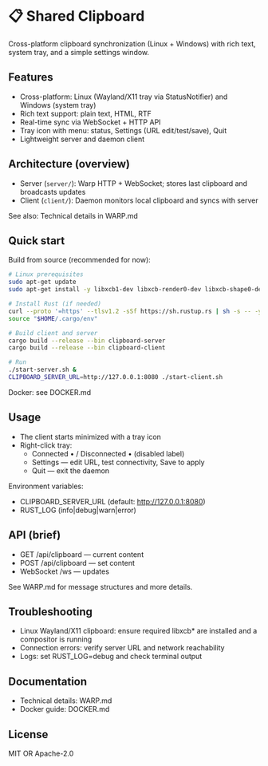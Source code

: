 # 📋 Shared Clipboard

Cross-platform clipboard synchronization (Linux + Windows) with rich text, system tray, and a simple settings window.

## Features

- Cross-platform: Linux (Wayland/X11 tray via StatusNotifier) and Windows (system tray)
- Rich text support: plain text, HTML, RTF
- Real-time sync via WebSocket + HTTP API
- Tray icon with menu: status, Settings (URL edit/test/save), Quit
- Lightweight server and daemon client

## Architecture (overview)

- Server (`server/`): Warp HTTP + WebSocket; stores last clipboard and broadcasts updates
- Client (`client/`): Daemon monitors local clipboard and syncs with server

See also: Technical details in WARP.md

## Quick start

Build from source (recommended for now):

```bash
# Linux prerequisites
sudo apt-get update
sudo apt-get install -y libxcb1-dev libxcb-render0-dev libxcb-shape0-dev libxcb-xfixes0-dev libdbus-1-dev

# Install Rust (if needed)
curl --proto '=https' --tlsv1.2 -sSf https://sh.rustup.rs | sh -s -- -y --profile minimal
source "$HOME/.cargo/env"

# Build client and server
cargo build --release --bin clipboard-server
cargo build --release --bin clipboard-client

# Run
./start-server.sh &
CLIPBOARD_SERVER_URL=http://127.0.0.1:8080 ./start-client.sh
```

Docker: see DOCKER.md

## Usage

- The client starts minimized with a tray icon
- Right-click tray:
  - Connected • <url> / Disconnected • <url> (disabled label)
  - Settings — edit URL, test connectivity, Save to apply
  - Quit — exit the daemon

Environment variables:
- CLIPBOARD_SERVER_URL (default: http://127.0.0.1:8080)
- RUST_LOG (info|debug|warn|error)

## API (brief)

- GET /api/clipboard — current content
- POST /api/clipboard — set content
- WebSocket /ws — updates

See WARP.md for message structures and more details.

## Troubleshooting

- Linux Wayland/X11 clipboard: ensure required libxcb* are installed and a compositor is running
- Connection errors: verify server URL and network reachability
- Logs: set RUST_LOG=debug and check terminal output

## Documentation

- Technical details: WARP.md
- Docker guide: DOCKER.md

## License

MIT OR Apache-2.0
